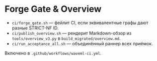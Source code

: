 # Forge Gate & Overview

- `ci/forge_gate.sh` — фейлит CI, если эквивалентные графы дают разные STRICT-NF ID.
- `ci/publish_overview.sh` — рендерит Markdown-обзор из `tools/overview_v3.py` в `build_migrated/overview.md`.
- `ci/run_acceptance_all.sh` — объединённый раннер всех приёмок.

Включено в `.github/workflows/waveml-ci.yml`.
